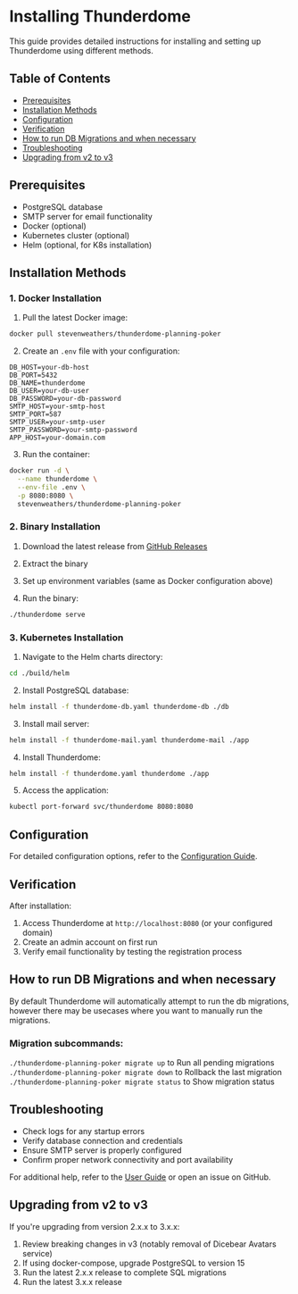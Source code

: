 # Installing Thunderdome

This guide provides detailed instructions for installing and setting up Thunderdome using different methods.

## Table of Contents

- [Prerequisites](#prerequisites)
- [Installation Methods](#installation-methods)
- [Configuration](#configuration)
- [Verification](#verification)
- [How to run DB Migrations and when necessary](#how-to-run-db-migrations-and-when-necessary)
- [Troubleshooting](#troubleshooting)
- [Upgrading from v2 to v3](#upgrading-from-v2-to-v3)

## Prerequisites

- PostgreSQL database
- SMTP server for email functionality
- Docker (optional)
- Kubernetes cluster (optional)
- Helm (optional, for K8s installation)

## Installation Methods

### 1. Docker Installation

1. Pull the latest Docker image:
```bash
docker pull stevenweathers/thunderdome-planning-poker
```

2. Create an `.env` file with your configuration:
```properties
DB_HOST=your-db-host
DB_PORT=5432
DB_NAME=thunderdome
DB_USER=your-db-user
DB_PASSWORD=your-db-password
SMTP_HOST=your-smtp-host
SMTP_PORT=587
SMTP_USER=your-smtp-user
SMTP_PASSWORD=your-smtp-password
APP_HOST=your-domain.com
```

3. Run the container:
```bash
docker run -d \
  --name thunderdome \
  --env-file .env \
  -p 8080:8080 \
  stevenweathers/thunderdome-planning-poker
```

### 2. Binary Installation

1. Download the latest release from [GitHub Releases](https://github.com/StevenWeathers/thunderdome-planning-poker/releases/latest)

2. Extract the binary

3. Set up environment variables (same as Docker configuration above)

4. Run the binary:
```bash
./thunderdome serve
```

### 3. Kubernetes Installation

1. Navigate to the Helm charts directory:
```bash
cd ./build/helm
```

2. Install PostgreSQL database:
```bash
helm install -f thunderdome-db.yaml thunderdome-db ./db
```

3. Install mail server:
```bash
helm install -f thunderdome-mail.yaml thunderdome-mail ./app
```

4. Install Thunderdome:
```bash
helm install -f thunderdome.yaml thunderdome ./app
```

5. Access the application:
```bash
kubectl port-forward svc/thunderdome 8080:8080
```

## Configuration

For detailed configuration options, refer to the [Configuration Guide](CONFIGURATION.md).

## Verification

After installation:

1. Access Thunderdome at `http://localhost:8080` (or your configured domain)
2. Create an admin account on first run
3. Verify email functionality by testing the registration process

## How to run DB Migrations and when necessary

By default Thunderdome will automatically attempt to run the db migrations, however there may be usecases where you want to manually run the migrations.

### Migration subcommands:

`./thunderdome-planning-poker migrate up` to Run all pending migrations
`./thunderdome-planning-poker migrate down` to Rollback the last migration
`./thunderdome-planning-poker migrate status` to Show migration status

## Troubleshooting

- Check logs for any startup errors
- Verify database connection and credentials
- Ensure SMTP server is properly configured
- Confirm proper network connectivity and port availability

For additional help, refer to the [User Guide](GUIDE.md) or open an issue on GitHub.

## Upgrading from v2 to v3

If you're upgrading from version 2.x.x to 3.x.x:

1. Review breaking changes in v3 (notably removal of Dicebear Avatars service)
2. If using docker-compose, upgrade PostgreSQL to version 15
3. Run the latest 2.x.x release to complete SQL migrations
4. Run the latest 3.x.x release
